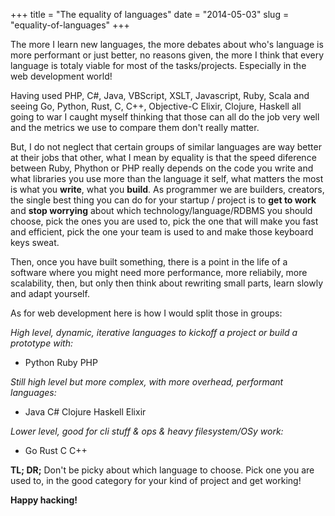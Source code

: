 +++
title = "The equality of languages"
date = "2014-05-03"
slug = "equality-of-languages"
+++

The more I learn new languages, the more debates about who's language is more performant or just
better, no reasons given, the more I think that every language is totaly viable for most of the
tasks/projects. Especially in the web development world!

Having used PHP, C#, Java, VBScript, XSLT, Javascript, Ruby, Scala and seeing Go, Python, Rust,
C, C++, Objective-C Elixir, Clojure, Haskell all going to war I caught myself thinking that those
can all do the job very well and the metrics we use to compare them don't really matter.

But, I do not neglect that certain groups of similar languages are way better at their jobs that
other, what I mean by equality is that the speed diference between Ruby, Phython or PHP really
depends on the code you write and what libraries you use more than the language it self, what
matters the most is what you __write__, what you __build__. As programmer we are builders, creators,
the single best thing you can do for your startup / project is to __get to work__ and __stop
worrying__ about which technology/language/RDBMS you should choose, pick the ones you are used to,
pick the one that will make you fast and efficient, pick the one your team is used to and make those
keyboard keys sweat.

Then, once you have built something, there is a point in the life of a software where you might need
more performance, more reliabily, more scalability, then, but only then think about rewriting small
parts, learn slowly and adapt yourself.

As for web development here is how I would split those in groups:

_High level, dynamic, iterative languages to kickoff a project or build a prototype with:_

  - Python Ruby PHP

_Still high level but more complex, with more overhead, performant languages:_

  - Java C# Clojure Haskell Elixir

_Lower level, good for cli stuff & ops & heavy filesystem/OSy work:_

 - Go Rust C C++

__TL; DR;__ Don't be picky about which language to choose. Pick one you are used to, in the
good category for your kind of project and get working!

__Happy hacking!__
